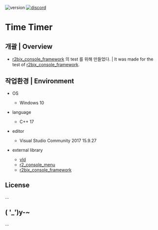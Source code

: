<p align="left">
  <img src="https://img.shields.io/badge/version-0.0.0-green" alt="version">
  <a href="https://discord.gg/VSpW9FUSxX"><img src="https://img.shields.io/badge/Discord-R2Road-orange" alt="discord"></a>
</p>

# Time Timer


## 개괄 | Overview
- [r2bix_console_framework]( https://github.com/R2Road/r2_console_menu ) 의 test 를 위해 만들었다. | It was made for the test of [r2bix_console_framework]( https://github.com/R2Road/r2_console_menu ).


## 작업환경 | Environment
- OS
  - Windows 10

- language
  - C++ 17

- editor
  - Visual Studio Community 2017 15.9.27

- external library
  - [vld]( https://kinddragon.github.io/vld/ )
  - [r2_console_menu]( https://github.com/R2Road/r2_console_menu )
  - [r2bix_console_framework]( https://github.com/R2Road/r2bix_console_framework )


## License
...


## ( '_')y-~
...
